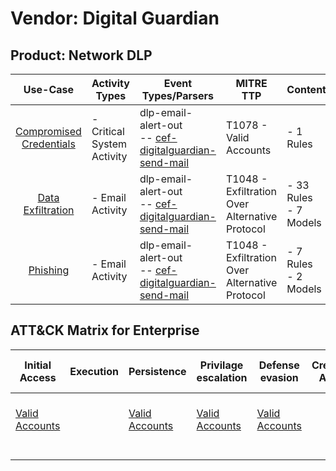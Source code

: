 Vendor: Digital Guardian
========================
Product: Network DLP
--------------------
|                                 Use-Case                                  | Activity Types             | Event Types/Parsers                                                                                                        | MITRE TTP                                          | Content                    |
|:-------------------------------------------------------------------------:| -------------------------- | -------------------------------------------------------------------------------------------------------------------------- | -------------------------------------------------- | -------------------------- |
| [Compromised Credentials](../UseCases/usecase_compromised_credentials.md) | - Critical System Activity |  dlp-email-alert-out<br> -- [cef-digitalguardian-send-mail](../Parsers/parserContent_cef-digitalguardian-send-mail.md)<br> | T1078 - Valid Accounts<br>                         |  - 1 Rules<br>             |
|       [Data Exfiltration](../UseCases/usecase_data_exfiltration.md)       | - Email Activity           |  dlp-email-alert-out<br> -- [cef-digitalguardian-send-mail](../Parsers/parserContent_cef-digitalguardian-send-mail.md)<br> | T1048 - Exfiltration Over Alternative Protocol<br> |  - 33 Rules<br> - 7 Models |
|                [Phishing](../UseCases/usecase_phishing.md)                | - Email Activity           |  dlp-email-alert-out<br> -- [cef-digitalguardian-send-mail](../Parsers/parserContent_cef-digitalguardian-send-mail.md)<br> | T1048 - Exfiltration Over Alternative Protocol<br> |  - 7 Rules<br> - 2 Models  |

ATT&CK Matrix for Enterprise
----------------------------
| Initial Access                                                      | Execution | Persistence                                                         | Privilage escalation                                                | Defense evasion                                                     | Credential Access | Discovery | Lateral Movement | Collection | Command and Control | Exfiltration                                                                                | Impact |
| ------------------------------------------------------------------- | --------- | ------------------------------------------------------------------- | ------------------------------------------------------------------- | ------------------------------------------------------------------- | ----------------- | --------- | ---------------- | ---------- | ------------------- | ------------------------------------------------------------------------------------------- | ------ |
| [Valid Accounts](https://attack.mitre.org/techniques/T1078)<br><br> |           | [Valid Accounts](https://attack.mitre.org/techniques/T1078)<br><br> | [Valid Accounts](https://attack.mitre.org/techniques/T1078)<br><br> | [Valid Accounts](https://attack.mitre.org/techniques/T1078)<br><br> |                   |           |                  |            |                     | [Exfiltration Over Alternative Protocol](https://attack.mitre.org/techniques/T1048)<br><br> |        |